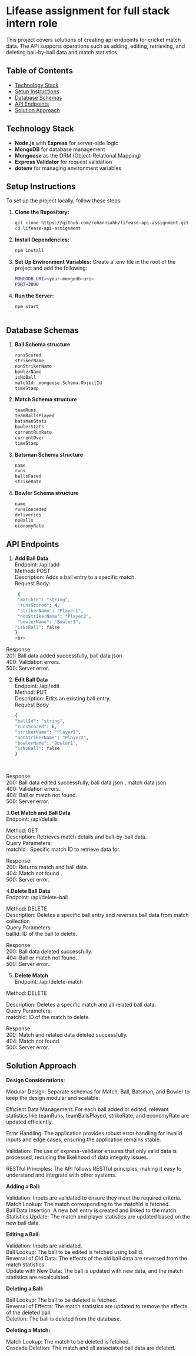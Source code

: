 # Lifease assignment for full stack intern role

This project covers solutions of creating api endpoints for cricket match data. The API supports operations such as adding, editing, retrieving, and deleting ball-by-ball data and match statistics.

## Table of Contents

- [Technology Stack](#technology-stack)
- [Setup Instructions](#setup-instructions)
- [Database Schemas](#database-schemas)
- [API Endpoints](#api-endpoints)
- [Solution Approach](#solution-approach)


## Technology Stack

- **Node.js** with **Express** for server-side logic
- **MongoDB** for database management
- **Mongoose** as the ORM (Object-Relational Mapping)
- **Express Validator** for request validation
- **dotenv** for managing environment variables

## Setup Instructions

To set up the project locally, follow these steps:

1. **Clone the Repository:**
   ```bash
   git clone https://github.com/rohannsahh/lifease-api-assignment.git
   cd lifease-api-assignment

2. **Install Dependencies:**
    ```bash
    npm install

3. **Set Up Environment Variables:**
   Create a .env file in the root of the project and add the following:
    ```bash
    MONGODB_URI=<your-mongodb-uri>
    PORT=3000

4. **Run the Server:**
   ```bash
   npm start
 
## Database Schemas 
1. **Ball Schema structure**
     ```bash
     runsScored
     strikerName
     nonStrikerName
     bowlerName
     isNoBall
     matchId: mongoose.Schema.ObjectId 
     timeStamp
     
2. **Match Schema structure**
    ```bash
    teamRuns
    teamBallsPlayed
    batsmanStats
    bowlerStats
    currentRunRate
    currentOver
    timeStamp

3. **Batsman Schema structure**    
     ```bash
     name
     runs
     ballsFaced
     strikeRate

4. **Bowler Schema structure**     
    ```bash
    name
    runsConceded
    deliveries
    noBalls
    economyRate

## API Endpoints
1. **Add Ball Data**      
  Endpoint: /api/add  
  Method: POST  
  Description: Adds a ball entry to a specific match.  
  Request Body:  
    ```bash
     {
     "matchId": "string",
     "runsScored": 4,
     "strikerName": "Player1",
     "nonStrikerName": "Player2",
     "bowlerName": "Bowler1",
    "isNoBall": false
   }
   <br>
 Response:  
 201: Ball data added successfully, ball data json    
 400: Validation errors.    
 500: Server error.     

2. **Edit Ball Data**   
 Endpoint: /api/edit  
 Method: PUT  
 Description: Edits an existing ball entry.  
 Request Body  
    ```bash
   {
    "ballId": "string",
    "runsScored": 6,
    "strikerName": "Player1",
    "nonStrikerName": "Player2",
    "bowlerName": "Bowler1",
    "isNoBall": false
   }  
  
  
Response:  
 200: Ball data edited successfully, ball data json , match data json  
 400: Validation errors.  
 404: Ball or match not found.  
 500: Server error.  

3.**Get Match and Ball Data**  
Endpoint: /api/details  

Method: GET  
Description: Retrieves match details and ball-by-ball data.  
Query Parameters:  
matchId : Specific match ID to retrieve data for.  
  
Response:  
200: Returns match and ball data.  
404: Match not found .  
500: Server error.  
  
4.**Delete Ball Data**  
 Endpoint: /api/delete-ball  
  
Method: DELETE  
Description: Deletes a specific ball entry and reverses ball data from match collection  
Query Parameters:  
ballId: ID of the ball to delete.  
  
Response:  
200: Ball data deleted successfully.  
404: Ball or match not found.  
500: Server error.  
  
  
5. **Delete Match**  
 Endpoint: /api/delete-match   
   
Method: DELETE  
  
Description: Deletes a specific match and all related ball data.  
Query Parameters:  
matchId: ID of the match to delete.  
  
Response:  
200: Match and related data deleted successfully.  
404: Match not found.  
500: Server error.  
  
## Solution Approach  
  
**Design Considerations:**  
   
 Modular Design: Separate schemas for Match, Ball, Batsman, and Bowler to keep the design modular and scalable.  
   
Efficient Data Management: For each ball added or edited, relevant statistics like teamRuns, teamBallsPlayed, strikeRate, and economyRate are updated efficiently.  
  
Error Handling: The application provides robust error handling for invalid inputs and edge cases, ensuring the application remains stable.  
  
Validation: The use of express-validator ensures that only valid data is processed, reducing the likelihood of data integrity issues.  
  
RESTful Principles: The API follows RESTful principles, making it easy to understand and integrate with other systems.  
  
   
**Adding a Ball:**  
  
Validation: Inputs are validated to ensure they meet the required criteria.  
Match Lookup: The match corresponding to the matchId is fetched.  
Ball Data Insertion: A new ball entry is created and linked to the match.  
Statistics Update: The match and player statistics are updated based on the new ball data.  
  
   
**Editing a Ball:**  
  
Validation: Inputs are validated.  
Ball Lookup: The ball to be edited is fetched using ballId.  
Reversal of Old Data: The effects of the old ball data are reversed from the match statistics.  
Update with New Data: The ball is updated with new data, and the match statistics are recalculated.  
  
  
**Deleting a Ball:**    
  
Ball Lookup: The ball to be deleted is fetched.    
Reversal of Effects: The match statistics are updated to remove the effects of the deleted ball.    
Deletion: The ball is deleted from the database.    
  
  
**Deleting a Match:**     

Match Lookup: The match to be deleted is fetched.  
Cascade Deletion: The match and all associated ball data are deleted.  